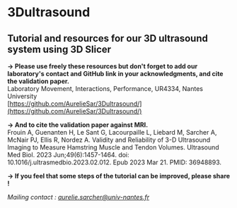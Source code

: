 # 3Dultrasound
Tutorial and resources for our 3D ultrasound system using 3D Slicer
---------------------------------------------------------------------------

**&#8594; Please use freely these resources but don't forget to add our laboratory's contact and GitHub link in your acknowledgments, and cite the validation paper.**  
Laboratory Movement, Interactions, Performance, UR4334, Nantes University  
[https://github.com/AurelieSar/3Dultrasound/](https://github.com/AurelieSar/3Dultrasound/)

**&#8594; And to cite the validation paper against MRI.**  
Frouin A, Guenanten H, Le Sant G, Lacourpaille L, Liebard M, Sarcher A, McNair PJ, Ellis R, Nordez A. Validity and Reliability of 3-D Ultrasound Imaging to Measure Hamstring Muscle and Tendon Volumes. Ultrasound Med Biol. 2023 Jun;49(6):1457-1464. doi: 10.1016/j.ultrasmedbio.2023.02.012. Epub 2023 Mar 21. PMID: 36948893.

**&#8594; If you feel that some steps of the tutorial can be improved, please share !**  

*Mailing contact : aurelie.sarcher@univ-nantes.fr*
